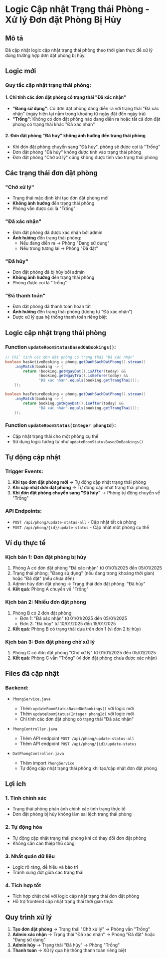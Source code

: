 # Logic Cập nhật Trạng thái Phòng - Xử lý Đơn đặt Phòng Bị Hủy

## Mô tả
Đã cập nhật logic cập nhật trạng thái phòng theo thời gian thực để xử lý đúng trường hợp đơn đặt phòng bị hủy.

## Logic mới

### **Quy tắc cập nhật trạng thái phòng:**

#### **1. Chỉ tính các đơn đặt phòng có trạng thái "Đã xác nhận"**
- **"Đang sử dụng"**: Có đơn đặt phòng đang diễn ra với trạng thái "Đã xác nhận" (ngày hiện tại nằm trong khoảng từ ngày đặt đến ngày trả)
- **"Trống"**: Không có đơn đặt phòng nào đang diễn ra hoặc tất cả đơn đặt phòng có trạng thái khác "Đã xác nhận"

#### **2. Đơn đặt phòng "Đã hủy" không ảnh hưởng đến trạng thái phòng**
- Khi đơn đặt phòng chuyển sang "Đã hủy", phòng sẽ được coi là "Trống"
- Đơn đặt phòng "Đã hủy" không được tính vào trạng thái phòng
- Đơn đặt phòng "Chờ xử lý" cũng không được tính vào trạng thái phòng

## Các trạng thái đơn đặt phòng

### **"Chờ xử lý"**
- Trạng thái mặc định khi tạo đơn đặt phòng mới
- **Không ảnh hưởng** đến trạng thái phòng
- Phòng vẫn được coi là "Trống"

### **"Đã xác nhận"**
- Đơn đặt phòng đã được xác nhận bởi admin
- **Ảnh hưởng** đến trạng thái phòng:
  - Nếu đang diễn ra → Phòng "Đang sử dụng"
  - Nếu trong tương lai → Phòng "Đã đặt"

### **"Đã hủy"**
- Đơn đặt phòng đã bị hủy bởi admin
- **Không ảnh hưởng** đến trạng thái phòng
- Phòng được coi là "Trống"

### **"Đã thanh toán"**
- Đơn đặt phòng đã thanh toán hoàn tất
- **Ảnh hưởng** đến trạng thái phòng (tương tự "Đã xác nhận")
- Được xử lý qua hệ thống thanh toán riêng biệt

## Logic cập nhật trạng thái phòng

### **Function `updateRoomStatusBasedOnBookings()`:**
```java
// Chỉ tính các đơn đặt phòng có trạng thái "Đã xác nhận"
boolean hasActiveBooking = phong.getDanhSachDatPhong().stream()
    .anyMatch(booking -> {
        return !booking.getNgayDat().isAfter(today) && 
               !booking.getNgayTra().isBefore(today) &&
               "Đã xác nhận".equals(booking.getTrangThai());
    });

boolean hasFutureBooking = phong.getDanhSachDatPhong().stream()
    .anyMatch(booking -> {
        return booking.getNgayDat().isAfter(today) &&
               "Đã xác nhận".equals(booking.getTrangThai());
    });
```

### **Function `updateRoomStatus(Integer phongId)`:**
- Cập nhật trạng thái cho một phòng cụ thể
- Sử dụng logic tương tự như `updateRoomStatusBasedOnBookings()`

## Tự động cập nhật

### **Trigger Events:**
1. **Khi tạo đơn đặt phòng mới** → Tự động cập nhật trạng thái phòng
2. **Khi cập nhật đơn đặt phòng** → Tự động cập nhật trạng thái phòng
3. **Khi đơn đặt phòng chuyển sang "Đã hủy"** → Phòng tự động chuyển về "Trống"

### **API Endpoints:**
- `POST /api/phong/update-status-all` - Cập nhật tất cả phòng
- `POST /api/phong/{id}/update-status` - Cập nhật một phòng cụ thể

## Ví dụ thực tế

### **Kịch bản 1: Đơn đặt phòng bị hủy**
1. Phòng A có đơn đặt phòng "Đã xác nhận" từ 01/01/2025 đến 05/01/2025
2. Trạng thái phòng: "Đang sử dụng" (nếu đang trong khoảng thời gian) hoặc "Đã đặt" (nếu chưa đến)
3. Admin hủy đơn đặt phòng → Trạng thái đơn đặt phòng: "Đã hủy"
4. **Kết quả**: Phòng A chuyển về "Trống"

### **Kịch bản 2: Nhiều đơn đặt phòng**
1. Phòng B có 2 đơn đặt phòng:
   - Đơn 1: "Đã xác nhận" từ 01/01/2025 đến 05/01/2025
   - Đơn 2: "Đã hủy" từ 10/01/2025 đến 15/01/2025
2. **Kết quả**: Phòng B có trạng thái dựa trên đơn 1 (vì đơn 2 bị hủy)

### **Kịch bản 3: Đơn đặt phòng chờ xử lý**
1. Phòng C có đơn đặt phòng "Chờ xử lý" từ 01/01/2025 đến 05/01/2025
2. **Kết quả**: Phòng C vẫn "Trống" (vì đơn đặt phòng chưa được xác nhận)

## Files đã cập nhật

### **Backend:**
- `PhongService.java`
  - Thêm `updateRoomStatusBasedOnBookings()` với logic mới
  - Thêm `updateRoomStatus(Integer phongId)` với logic mới
  - Chỉ tính các đơn đặt phòng có trạng thái "Đã xác nhận"

- `PhongController.java`
  - Thêm API endpoint `POST /api/phong/update-status-all`
  - Thêm API endpoint `POST /api/phong/{id}/update-status`

- `DatPhongController.java`
  - Thêm import `PhongService`
  - Tự động cập nhật trạng thái phòng khi tạo/cập nhật đơn đặt phòng

## Lợi ích

### **1. Tính chính xác**
- Trạng thái phòng phản ánh chính xác tình trạng thực tế
- Đơn đặt phòng bị hủy không làm sai lệch trạng thái phòng

### **2. Tự động hóa**
- Tự động cập nhật trạng thái phòng khi có thay đổi đơn đặt phòng
- Không cần can thiệp thủ công

### **3. Nhất quán dữ liệu**
- Logic rõ ràng, dễ hiểu và bảo trì
- Tránh xung đột giữa các trạng thái

### **4. Tích hợp tốt**
- Tích hợp chặt chẽ với logic cập nhật trạng thái đơn đặt phòng
- Hỗ trợ frontend cập nhật trạng thái thời gian thực

## Quy trình xử lý

1. **Tạo đơn đặt phòng** → Trạng thái "Chờ xử lý" → Phòng vẫn "Trống"
2. **Admin xác nhận** → Trạng thái "Đã xác nhận" → Phòng "Đã đặt" hoặc "Đang sử dụng"
3. **Admin hủy** → Trạng thái "Đã hủy" → Phòng "Trống"
4. **Thanh toán** → Xử lý qua hệ thống thanh toán riêng biệt
